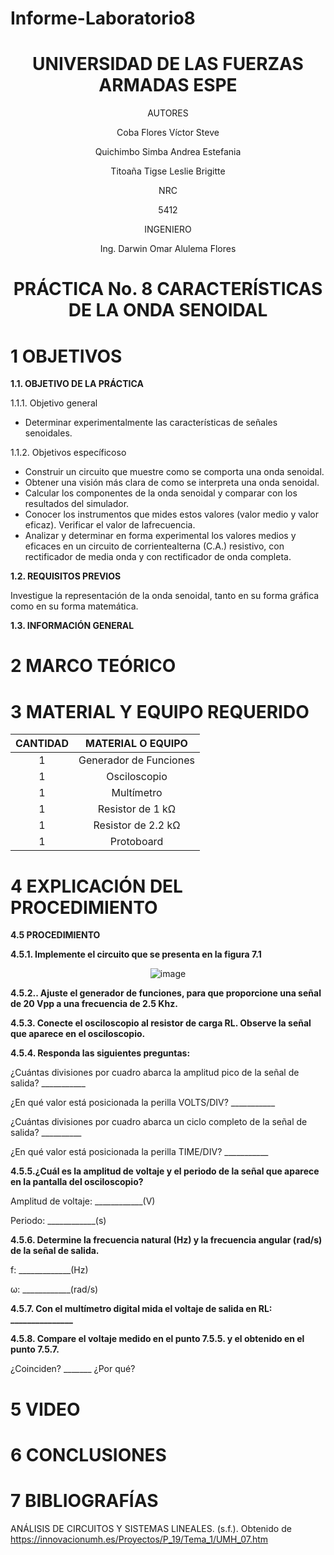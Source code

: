 # Informe-Laboratorio8

<div align="center">

# UNIVERSIDAD DE LAS FUERZAS ARMADAS ESPE

AUTORES

Coba Flores Víctor Steve

Quichimbo Simba Andrea Estefania

Titoaña Tigse Leslie Brigitte

NRC
  
5412

INGENIERO

Ing. Darwin Omar Alulema Flores

# PRÁCTICA No. 8 CARACTERÍSTICAS DE LA ONDA SENOIDAL
  
</div>

# 1 OBJETIVOS

**1.1. OBJETIVO DE LA PRÁCTICA**

1.1.1. Objetivo general

- Determinar experimentalmente las características de señales senoidales.

1.1.2. Objetivos específicoso

- Construir un circuito que muestre como se comporta una onda senoidal.
- Obtener una visión más clara de como se interpreta una onda senoidal.
- Calcular los componentes de la onda senoidal y comparar con los resultados del simulador.
- Conocer los instrumentos que mides estos valores (valor medio y valor eficaz). Verificar el valor de lafrecuencia. 
- Analizar y determinar en forma experimental los valores medios y eficaces en un circuito de corrientealterna (C.A.) resistivo, con rectificador de media onda y con rectificador de onda completa.

**1.2. REQUISITOS PREVIOS**

Investigue la representación de la onda senoidal, tanto en su forma gráfica como en su forma matemática.

**1.3. INFORMACIÓN GENERAL**





# 2 MARCO TEÓRICO

<div align="center">
  
  
</div>

# 3 MATERIAL Y EQUIPO REQUERIDO

<div align="center">
     
|**CANTIDAD**|       **MATERIAL O EQUIPO**      |
|    :---:   |              :---:               | 
|      1     |       Generador de Funciones     |
|      1     |           Osciloscopio           |
|      1     |            Multímetro            |
|      1     |         Resistor de 1 kΩ         |
|      1     |        Resistor de 2.2 kΩ        |
|      1     |            Protoboard            |
  
</div>

# 4 EXPLICACIÓN DEL PROCEDIMIENTO

**4.5 PROCEDIMIENTO**

**4.5.1. Implemente el circuito que se presenta en la figura 7.1**

<div align="center">
  
![image](https://user-images.githubusercontent.com/84430867/130622602-e7d6137c-cb90-4fc9-a107-871da9a8f4d0.png)

</div>

**4.5.2.. Ajuste el generador de funciones, para que proporcione una señal de 20 Vpp a una frecuencia de 2.5 Khz.**

**4.5.3. Conecte el osciloscopio al resistor de carga RL. Observe la señal que aparece en el osciloscopio.**

**4.5.4. Responda las siguientes preguntas:**

¿Cuántas divisiones por cuadro abarca la amplitud pico de la señal de salida? ___________

¿En qué valor está posicionada la perilla VOLTS/DIV? ___________

¿Cuántas divisiones por cuadro abarca un ciclo completo de la señal de salida? __________

¿En qué valor está posicionada la perilla TIME/DIV? ___________

**4.5.5.¿Cuál es la amplitud de voltaje y el periodo de la señal que aparece en la pantalla del osciloscopio?**

Amplitud de voltaje: ____________(V)

Periodo: ____________(s)

**4.5.6. Determine la frecuencia natural (Hz) y la frecuencia angular (rad/s) de la señal de salida.**

f: _____________(Hz)

ω: ____________(rad/s)

**4.5.7. Con el multímetro digital mida el voltaje de salida en RL: _______________**

**4.5.8. Compare el voltaje medido en el punto 7.5.5. y el obtenido en el punto 7.5.7.**

¿Coinciden? _______ ¿Por qué?

# 5 VIDEO 

# 6 CONCLUSIONES 

# 7 BIBLIOGRAFÍAS

ANÁLISIS DE CIRCUITOS Y SISTEMAS LINEALES. (s.f.). Obtenido de https://innovacionumh.es/Proyectos/P_19/Tema_1/UMH_07.htm
